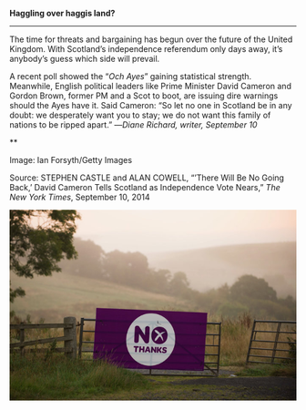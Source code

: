 **Haggling over haggis land?**

****

The time for threats and bargaining has begun over the future of the United Kingdom. With Scotland’s independence referendum only days away, it’s anybody’s guess which side will prevail. 

A recent poll showed the “*Och Ayes*” gaining statistical strength. Meanwhile, English political leaders like Prime Minister David Cameron and Gordon Brown, former PM and a Scot to boot, are issuing dire warnings should the Ayes have it. Said Cameron: “So let no one in Scotland be in any doubt: we desperately want you to stay; we do not want this family of nations to be ripped apart.” —*Diane Richard, writer, September 10*

**

Image: Ian Forsyth/Getty Images

Source: STEPHEN CASTLE and ALAN COWELL, “’There Will Be No Going Back,’ David Cameron Tells Scotland as Independence Vote Nears,” *The New York Times*, September 10, 2014

![](../images/14-09-10_26.2_ScotEDIT-1.jpeg)
